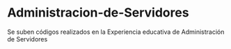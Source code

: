 # Administracion-de-Servidores
Se suben códigos realizados en la Experiencia educativa de Administración de Servidores
